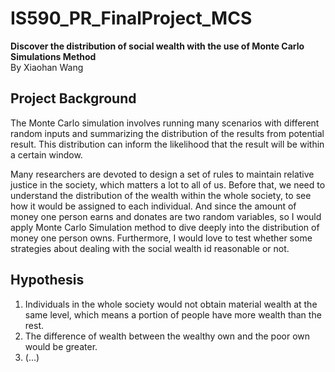# IS590_PR_FinalProject_MCS
**Discover the distribution of social wealth with the use of Monte Carlo Simulations Method**   
By Xiaohan Wang

## Project Background
The Monte Carlo simulation involves running many scenarios with different random inputs and summarizing the distribution of the results from potential result. This distribution can inform the likelihood that the result will be within a certain window. 

Many researchers are devoted to design a set of rules to maintain relative justice in the society, which matters a lot to all of us. Before that, we need to understand the distribution of the wealth within the whole society, to see how it would be assigned to each individual. And since the amount of money one person earns and donates are two random variables, so I would apply Monte Carlo Simulation method to dive deeply into the distribution of money one person owns. Furthermore, I would love to test whether some strategies about dealing with the social wealth id reasonable or not. 

## Hypothesis
1. Individuals in the whole society would not obtain material wealth at the same level, which means a portion of people have more wealth than the rest. 
2. The difference of wealth between the wealthy own and the poor own would be greater.
3. (...)
